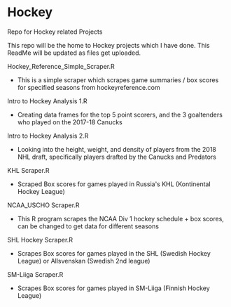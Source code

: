 # Hockey
Repo for Hockey related Projects

This repo will be the home to Hockey projects which I have done.
This ReadMe will be updated as files get uploaded.

Hockey_Reference_Simple_Scraper.R
- This is a simple scraper which scrapes game summaries / box scores for specified seasons from hockeyreference.com

Intro to Hockey Analysis 1.R
- Creating data frames for the top 5 point scorers, and the 3 goaltenders who played on the 2017-18 Canucks

Intro to Hockey Analysis 2.R
- Looking into the height, weight, and density of players from the 2018 NHL draft, specifically players drafted by the Canucks and Predators

KHL Scraper.R
- Scraped Box scores for games played in Russia's KHL (Kontinental Hockey League)

NCAA_USCHO Scraper.R
- This R program scrapes the NCAA Div 1 hockey schedule + box scores, can be changed to get data for different seasons

SHL Hockey Scraper.R
- Scrapes Box scores for games played in the SHL (Swedish Hockey League) or Allsvenskan (Swedish 2nd league)

SM-Liiga Scraper.R
- Scrapes Box scores for games played in SM-Liiga (Finnish Hockey League)
